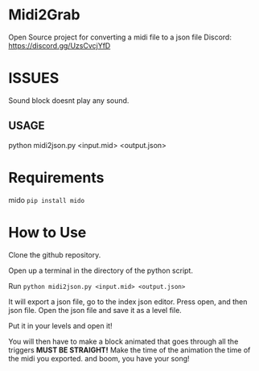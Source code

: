 # Midi2Grab
Open Source project for converting a midi file to a json file
Discord: https://discord.gg/UzsCvcjYfD
# ISSUES
Sound block doesnt play any sound.

## USAGE
python midi2json.py <input.mid> <output.json>

# Requirements
mido 
```pip install mido```

# How to Use
Clone the github repository.

Open up a terminal in the directory of the python script.

Run ```python midi2json.py <input.mid> <output.json>```

It will export a json file, go to the index json editor.
Press open, and then json file.
Open the json file and save it as a level file.

Put it in your levels and open it!

You will then have to make a block animated that goes through all the triggers **MUST BE STRAIGHT!**
Make the time of the animation the time of the midi you exported.
and boom, you have your song!
